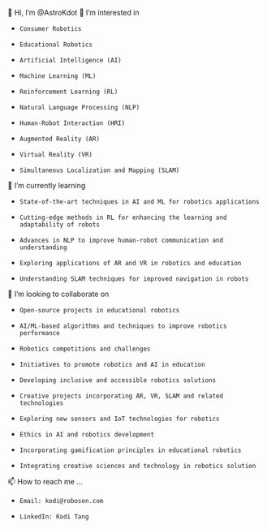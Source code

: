 👋 Hi, I’m @AstroKdot
👀 I’m interested in 
-     Consumer Robotics
-     Educational Robotics
-     Artificial Intelligence (AI)
-     Machine Learning (ML)
-     Reinforcement Learning (RL)
-     Natural Language Processing (NLP)
-     Human-Robot Interaction (HRI)
-     Augmented Reality (AR)
-     Virtual Reality (VR)
-     Simultaneous Localization and Mapping (SLAM)
🌱 I’m currently learning 
-     State-of-the-art techniques in AI and ML for robotics applications
-     Cutting-edge methods in RL for enhancing the learning and adaptability of robots
-     Advances in NLP to improve human-robot communication and understanding
-     Exploring applications of AR and VR in robotics and education
-     Understanding SLAM techniques for improved navigation in robots
💞️ I’m looking to collaborate on 
-     Open-source projects in educational robotics
-     AI/ML-based algorithms and techniques to improve robotics performance
-     Robotics competitions and challenges
-     Initiatives to promote robotics and AI in education
-     Developing inclusive and accessible robotics solutions
-     Creative projects incorporating AR, VR, SLAM and related technologies
-     Exploring new sensors and IoT technologies for robotics
-     Ethics in AI and robotics development
-     Incorporating gamification principles in educational robotics
-     Integrating creative sciences and technology in robotics solution
📫 How to reach me ...
-     Email: kodi@robosen.com
-     LinkedIn: Kodi Tang
<!---
AstroKdot/AstroKdot is a ✨ special ✨ repository because its `README.md` (this file) appears on your GitHub profile.
You can click the Preview link to take a look at your changes.
--->

